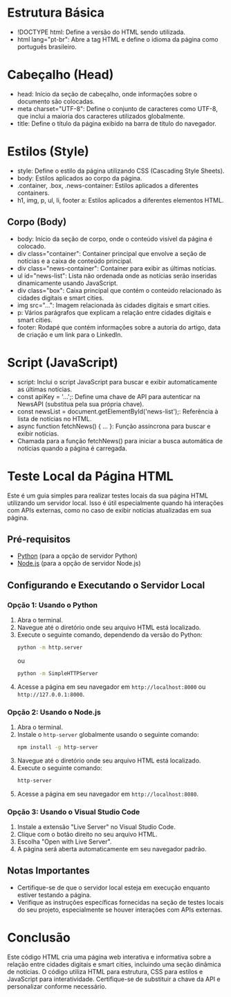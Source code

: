 # Estrutura Básica

* !DOCTYPE html: Define a versão do HTML sendo utilizada.
* html lang="pt-br": Abre a tag HTML e define o idioma da página como português brasileiro.

# Cabeçalho (Head)

* head: Início da seção de cabeçalho, onde informações sobre o documento são colocadas.
* meta charset="UTF-8": Define o conjunto de caracteres como UTF-8, que inclui a maioria dos caracteres utilizados globalmente.
* title: Define o título da página exibido na barra de título do navegador.

# Estilos (Style)

* style: Define o estilo da página utilizando CSS (Cascading Style Sheets).
* body: Estilos aplicados ao corpo da página.
* .container, .box, .news-container: Estilos aplicados a diferentes containers.
* h1, img, p, ul, li, footer a: Estilos aplicados a diferentes elementos HTML.
  
## Corpo (Body)

* body: Início da seção de corpo, onde o conteúdo visível da página é colocado.
* div class="container": Container principal que envolve a seção de notícias e a caixa de conteúdo principal.
* div class="news-container": Container para exibir as últimas notícias.
* ul id="news-list": Lista não ordenada onde as notícias serão inseridas dinamicamente usando JavaScript.
* div class="box": Caixa principal que contém o conteúdo relacionado às cidades digitais e smart cities.
* img src="...": Imagem relacionada às cidades digitais e smart cities.
* p: Vários parágrafos que explicam a relação entre cidades digitais e smart cities.
* footer: Rodapé que contém informações sobre a autoria do artigo, data de criação e um link para o LinkedIn.

# Script (JavaScript)

* script: Inclui o script JavaScript para buscar e exibir automaticamente as últimas notícias.
* const apiKey = '...';: Define uma chave de API para autenticar na NewsAPI (substitua pela sua própria chave).
* const newsList = document.getElementById('news-list');: Referência à lista de notícias no HTML.
* async function fetchNews() { ... }: Função assíncrona para buscar e exibir notícias.
* Chamada para a função fetchNews() para iniciar a busca automática de notícias quando a página é carregada.

# Teste Local da Página HTML

Este é um guia simples para realizar testes locais da sua página HTML utilizando um servidor local. Isso é útil especialmente quando há interações com APIs externas, como no caso de exibir notícias atualizadas em sua página.

## Pré-requisitos

- [Python](https://www.python.org/downloads/) (para a opção de servidor Python)
- [Node.js](https://nodejs.org/) (para a opção de servidor Node.js)

## Configurando e Executando o Servidor Local

### Opção 1: Usando o Python

1. Abra o terminal.
2. Navegue até o diretório onde seu arquivo HTML está localizado.
3. Execute o seguinte comando, dependendo da versão do Python:
    ```bash
    python -m http.server
    ```
    ou
    ```bash
    python -m SimpleHTTPServer
    ```
4. Acesse a página em seu navegador em `http://localhost:8000` ou `http://127.0.0.1:8000`.

### Opção 2: Usando o Node.js

1. Abra o terminal.
2. Instale o `http-server` globalmente usando o seguinte comando:
    ```bash
    npm install -g http-server
    ```
3. Navegue até o diretório onde seu arquivo HTML está localizado.
4. Execute o seguinte comando:
    ```bash
    http-server
    ```
5. Acesse a página em seu navegador em `http://localhost:8080`.

### Opção 3: Usando o Visual Studio Code

1. Instale a extensão "Live Server" no Visual Studio Code.
2. Clique com o botão direito no seu arquivo HTML.
3. Escolha "Open with Live Server".
4. A página será aberta automaticamente em seu navegador padrão.

## Notas Importantes

- Certifique-se de que o servidor local esteja em execução enquanto estiver testando a página.
- Verifique as instruções específicas fornecidas na seção de testes locais do seu projeto, especialmente se houver interações com APIs externas.


# Conclusão

Este código HTML cria uma página web interativa e informativa sobre a relação entre cidades digitais e smart cities, incluindo uma seção dinâmica de notícias. O código utiliza HTML para estrutura, CSS para estilos e JavaScript para interatividade. Certifique-se de substituir a chave da API e personalizar conforme necessário.